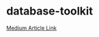 # database-toolkit

[Medium Article Link](https://joemoceri.medium.com/backup-and-restore-sql-server-database-bak-using-c-net-4f3a848d15d)
